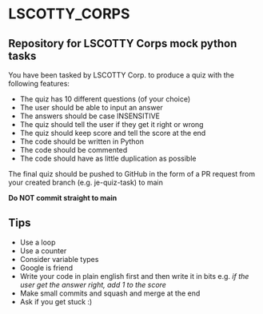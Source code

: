 # LSCOTTY_CORPS
## Repository for LSCOTTY Corps mock python tasks

You have been tasked by LSCOTTY Corp. to produce a quiz with the following features:
- The quiz has 10 different questions (of your choice)
- The user should be able to input an answer
- The answers should be case INSENSITIVE
- The quiz should tell the user if they get it right or wrong
- The quiz should keep score and tell the score at the end
- The code should be written in Python
- The code should be commented
- The code should have as little duplication as possible

The final quiz should be pushed to GitHub in the form of a PR request from your created branch (e.g. je-quiz-task) to main

**Do NOT commit straight to main**

## Tips
- Use a loop
- Use a counter
- Consider variable types
- Google is friend
- Write your code in plain english first and then write it in bits e.g. *if the user get the answer right, add 1 to the score*
- Make small commits and squash and merge at the end
- Ask if you get stuck :)
